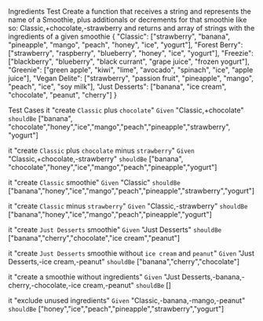 Ingredients Test
Create a function that receives a string and represents the name of a Smoothie, plus additionals or decrements for that smoothie like so: Classic,+chocolate,-strawberry and returns and array of strings with the ingredients of a given smoothie
{
 "Classic": ["strawberry", "banana", "pineapple", "mango", "peach", "honey", "ice", "yogurt"],
 "Forest Berry": ["strawberry", "raspberry", "blueberry", "honey", "ice", "yogurt"],
 "Freezie": ["blackberry", "blueberry", "black currant", "grape juice", "frozen yogurt"],
 "Greenie": ["green apple", "kiwi", "lime", "avocado", "spinach", "ice", "apple juice"],
 "Vegan Delite": ["strawberry", "passion fruit", "pineapple", "mango", "peach", "ice", "soy milk"],
 "Just Desserts": ["banana", "ice cream", "chocolate", "peanut", "cherry"]
}


Test Cases
it "create `Classic` plus `chocolate`"
 `Given` "Classic,+chocolate" `shouldBe` ["banana", "chocolate","honey","ice","mango","peach","pineapple","strawberry", "yogurt"]

it "create `Classic` plus `chocolate` minus `strawberry`"
 `Given` "Classic,+chocolate,-strawberry" `shouldBe` ["banana", "chocolate","honey","ice","mango","peach","pineapple","yogurt"]

it "create `Classic` smoothie"
 `Given` "Classic" `shouldBe` ["banana","honey","ice","mango","peach","pineapple","strawberry","yogurt"]

it "create `Classic` minus `strawberry`"
 `Given` "Classic,-strawberry" `shouldBe` ["banana","honey","ice","mango","peach","pineapple","yogurt"]

it "create `Just Desserts` smoothie"
 `Given` "Just Desserts" `shouldBe` ["banana","cherry","chocolate","ice cream","peanut"]

it "create `Just Desserts` smoothie without `ice cream` and `peanut`"
 `Given` "Just Desserts,-ice cream,-peanut" `shouldBe` ["banana","cherry","chocolate"]

it "create a smoothie without ingredients"
 `Given` "Just Desserts,-banana,-cherry,-chocolate,-ice cream,-peanut" `shouldBe` []

it "exclude unused ingredients"
 `Given` "Classic,-banana,-mango,-peanut" `shouldBe` ["honey","ice","peach","pineapple","strawberry","yogurt"]

